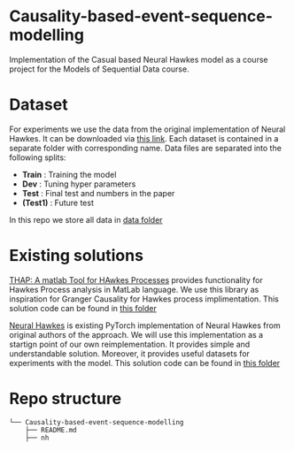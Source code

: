 # Causality-based-event-sequence-modelling
Implementation of the Casual based Neural Hawkes model as a course project for the Models of Sequential Data course.

# Dataset
For experiments we use the data from the original implementation of Neural Hawkes. 
It can be downloaded via [this link](https://drive.google.com/drive/folders/0BwqmV0EcoUc8UklIR1BKV25YR1U?resourcekey=0-OrlU87jyc1m-dVMmY5aC4w&usp=sharing).
Each dataset is contained in a separate folder with corresponding name. 
Data files are separated into the following splits:
* **Train** : Training the model
* **Dev** : Tuning hyper parameters
* **Test** : Final test and numbers in the paper
* **(Test1)** : Future test

In this repo we store all data in [data folder](data/)

# Existing solutions
[THAP: A matlab Tool for HAwkes Processes](https://github.com/HongtengXu/Hawkes-Process-Toolkit) provides functionality for Hawkes Process analysis in MatLab language.
We use this library as inspiration for Granger Causality for Hawkes process implimentation.
This solution code can be found in [this folder](related_implementations/Hawkes-Process-Toolkit-master)

[Neural Hawkes](https://github.com/xiao03/nh) is existing PyTorch implementation of Neural Hawkes from original authors of the approach. 
We will use this implementation as a startign point of our own reimplementation. 
It provides simple and understandable solution. 
Moreover, it provides useful datasets for experiments with the model. 
This solution code can be found in [this folder](related_implementations/nh-master)


# Repo structure
``` 
└── Causality-based-event-sequence-modelling
    ├── README.md
    ├── nh


``` 
